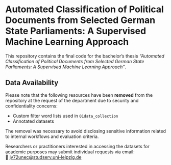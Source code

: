 # Automated Classification of Political Documents from Selected German State Parliaments: A Supervised Machine Learning Approach  

This repository contains the final code for the bachelor’s thesis *“Automated Classification of Political Documents from Selected German State Parliaments: A Supervised Machine Learning Approach”*.  

## Data Availability  

Please note that the following resources have been **removed** from the repository at the request of the department due to security and confidentiality concerns:  
- Custom filter word lists used in `01data_collection`  
- Annotated datasets  

The removal was necessary to avoid disclosing sensitive information related to internal workflows and evaluation criteria.  

Researchers or practitioners interested in accessing the datasets for academic purposes may submit individual requests via email:  
📧 jv72unec@studserv.uni-leipzig.de  
